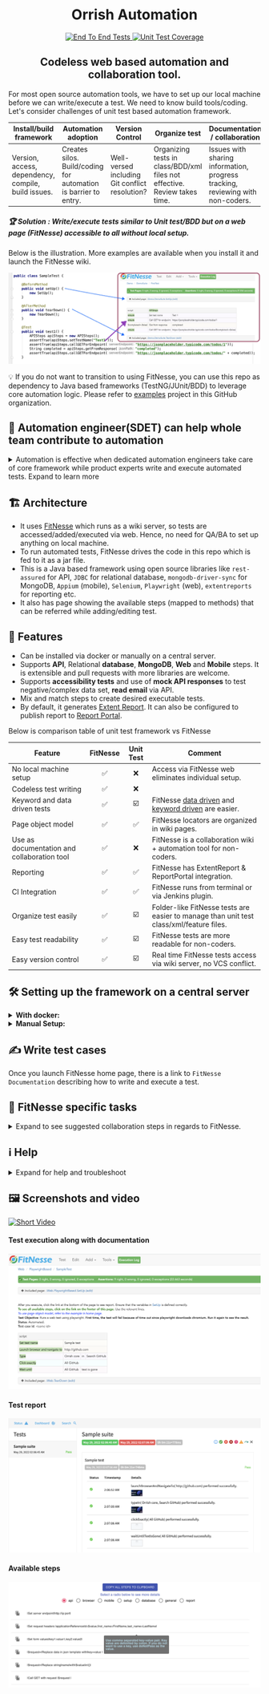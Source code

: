 <h1 align="center">Orrish Automation</h1>
<p align="center">
    <a href="https://github.com/Orrish-Automation/orrish-core/actions/workflows/EndToEndTest.yml">
      <img alt="End To End Tests" src="https://github.com/Orrish-Automation/orrish-core/actions/workflows/EndToEndTest.yml/badge.svg?branch=main" />
    </a>
    <a href="https://codecov.io/gh/Orrish-Automation/orrish-core">
      <img alt="Unit Test Coverage" src="https://codecov.io/gh/Orrish-Automation/orrish-core/branch/main/graph/badge.svg" />
    </a>
</p>
<h2 align="center">Codeless web based automation and collaboration tool.</h2>

For most open source automation tools, we have to set up our local machine before we can write/execute a test. We need to know build tools/coding. Let's consider challenges of unit test based automation framework. 

| Install/build framework | Automation adoption | Version Control | Organize test | Documentation / collaboration |
| --- | --- |  --- | --- | --- |
| Version, access, dependency, compile, build issues. | Creates silos. Build/coding for automation is barrier to entry. | Well-versed including Git conflict resolution? | Organizing tests in class/BDD/xml files not effective. Review takes time. | Issues with sharing information, progress tracking, reviewing with non-coders. |

##### :trophy: Solution : Write/execute tests similar to Unit test/BDD but on a web page (FitNesse) accessible to all without local setup.
Below is the illustration. More examples are available when you install it and launch the FitNesse wiki.

![Unit Test To FitNesse](https://github.com/Orrish-Automation/orrish-core/blob/main/UnitTestToFitNesseTestCase.png?raw=true)

:bulb: If you do not want to transition to using FitNesse, you can use this repo as dependency to Java based frameworks (TestNG/JUnit/BDD) to leverage core automation logic. Please refer to [examples](https://github.com/Orrish-Automation/examples) project in this GitHub organization.

## :handshake: Automation engineer(SDET) can help whole team contribute to automation

<details>
<summary>Automation is effective when dedicated automation engineers take care of core framework while product experts write and execute automated tests. Expand to learn more</summary>
<br>For successful test automation, it is important that product experts (QA, business users, non-coders, customer support etc.) are able to write, manage and execute tests without setting up their machines. This will allow automation engineers to spend time on automation framework and other framework development activities.

| QA / Business users / Non-coder | SDET / Automation Engineer | 
| --- | --- |
| Product expert, understand product features well. | Extend/maintain automation framework code. R&D on evolving tech stack. Implement good coding principles/design patterns. |
| Clarify, document, write and execute automated tests, analyze failures | Train team members to write/execute their own automated tests, train in analyzing test failure root cause. |  
| Exploratory test and manual execution of not automated tests. |  Setup and maintain automation infrastructure and CI integration - good scripting/DevOps skill needed. |
| Manage test data and test environment with help from various other teams. | Develop tools for task automation, process automation, data generation, data cleanup, mock servers etc. |
</details>

## :building_construction: Architecture
* It uses [FitNesse](http://fitnesse.org) which runs as a wiki server, so tests are accessed/added/executed via web. Hence, no need for QA/BA to set up anything on local machine.
* To run automated tests, FitNesse drives the code in this repo which is fed to it as a jar file.
* This is a Java based framework using open source libraries like `rest-assured` for API, `JDBC` for relational database, `mongodb-driver-sync` for MongoDB, `Appium` (mobile), `Selenium`, `Playwright` (web), `extentreports` for reporting etc.
* It also has page showing the available steps (mapped to methods) that can be referred while adding/editing test.

## :briefcase: Features
* Can be installed via docker or manually on a central server.
* Supports **API**, Relational **database**, **MongoDB**, **Web** and **Mobile** steps. It is extensible and pull requests with more libraries are welcome.
* Supports **accessibility tests** and use of **mock API responses** to test negative/complex data set, **read email** via API.
* Mix and match steps to create desired executable tests.
* By default, it generates [Extent Report](https://github.com/extent-framework/extentreports-java). It can also be configured to publish report to [Report Portal](https://reportportal.io/).

Below is comparison table of unit test framework vs FitNesse

| Feature | FitNesse | Unit Test | Comment |
|   ---   |  :---:   |   :---:   |   ---   |
| No local machine setup | :white_check_mark: | :x: |  Access via FitNesse web eliminates individual setup. |
| Codeless test writing | :white_check_mark: | :x: | |
| Keyword and data driven tests | :white_check_mark:  | :ballot_box_with_check: | FitNesse [data driven](http://fitnesse.org/FitNesse.UserGuide.WritingAcceptanceTests.SliM.DecisionTable) and [keyword driven](http://fitnesse.org/FitNesse.UserGuide.WritingAcceptanceTests.SliM.ScriptTable) are easier. |
| Page object model | :white_check_mark: | :white_check_mark: | FitNesse locators are organized in wiki pages.
| Use as documentation and collaboration tool |:white_check_mark: | :x: | FitNesse is a collaboration wiki + automation tool for non-coders.
| Reporting |:white_check_mark: | :white_check_mark: | FitNesse has ExtentReport & ReportPortal integration.
| CI Integration | :white_check_mark: | :white_check_mark: | FitNesse runs from terminal or via Jenkins plugin. |
| Organize test easily | :white_check_mark: |:ballot_box_with_check: | Folder-like FitNesse tests are easier to manage than unit test class/xml/feature files. |
| Easy test readability | :white_check_mark: | :ballot_box_with_check: | FitNesse tests are more readable for non-coders. |
| Easy version control | :white_check_mark: | :ballot_box_with_check: | Real time FitNesse tests access via wiki server, no VCS conflict. |

## :hammer_and_wrench: Setting up the framework on a central server

<details>
<summary><b>With docker:</b></summary>

- The easiest way to set up is via docker with below command. Access the automation server on the port you specified in below command.

  `docker run -p <your_desired_port>:80 suratdas/orrish-core:1.0.3`
</details>

<details>
<summary><b>Manual Setup:</b></summary>

If you don't have docker installed or if you want to set up manually, follow below process
  - Clone/download this repo.
  - Run `pushJarAndStartFitnesse.sh` :green_book: If the port 80 is already in use or if you want to start manually, refer the help section.
</details>

## :writing_hand: Write test cases
Once you launch FitNesse home page, there is a link to `FitNesse Documentation` describing how to write and execute a test. 

## :book: FitNesse specific tasks

<details>
<summary>Expand to see suggested collaboration steps in regards to FitNesse.</summary>

| QA / Business users | SDET / Automation Engineer | 
| --- | --- |
| Be aware of the methods available through FitNesse web UI. Using those methods, write executable test cases in a folder like structure in FitNesse. | Setup automation server for all teams. Set up multiple servers based on needs. Train QA member to write FitNesse tests. |
| For web/mobile tests, learn to find DOM locator to be included in the test case. | Periodic commit of test cases in version control. Check help section for details. |
| Execute tests, analyze report. | Modify code based on team specific requirement. Check help section for details. |
| Use this tool as documentation and collaboration. | Integrate tests in continuous integration environment (There is Jenkins plugin for FitNesse). |
</details>

## :information_source: Help

<details>
<summary>Expand for help and troubleshoot</summary>

* All tests will be stored as plain text file under FitNesseRoot folder. If you use docker to run automation server, you may want to use `docker cp <container_id>:/app/FitNesseRoot .` command to transfer tests from the container to your host machine. Commit them periodically to your version control system.
* If existing methods are not sufficient, feel free to raise a pull request. You can also modify code, create a jar file with command `mvn compile assembly:single`, rename the jar to `orrish-core.jar` and place it under `target` folder. If using docker container, use command `docker cp target/*.jar <container_id>:/app/target` 
* Update code and start FitNesse manually : 
    - Download [FitNesse Jar](http://fitnesse.org) and place it in the location where you cloned this repo.
    - Create a jar from this repo with the command `mvn compile assembly:single`. Rename the created jar to orrish-core.jar and move it under ```target``` folder in the cloned location.
    - Run command `java -jar fitnesse-standalone.jar -p <desired_port>` and access the server on the port you specified in this command.
* Add new area in available steps : Navigate to FitNesseRoot/files/all-steps.json and add the areas here. Remember to update steps described here. 
* Update steps in available steps : In FitNesse homepage, you will find a link to update/add steps.
* If you are trying to read email from Gmail, please ensure you have the permission enabled in Google Accounts. For details on how to enable Gmail access from third party, please refer to Google site.
</details>

## :framed_picture: Screenshots and video
[![Short Video](https://img.youtube.com/vi/3EYJS_-Snxg/0.jpg)](https://www.youtube.com/watch?v=3EYJS_-Snxg)

#### Test execution along with documentation
![Test Case Execution](https://github.com/Orrish-Automation/orrish-core/blob/main/TestCase.png?raw=true)
#### Test report
![Test Report](https://github.com/Orrish-Automation/orrish-core/blob/main/TestReport.png?raw=true)
#### Available steps
![Available Steps](https://github.com/Orrish-Automation/orrish-core/blob/main/AvailableSteps.png?raw=true)
